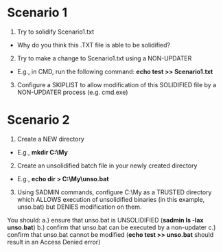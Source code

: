 
# Scenario 1

1. Try to solidify Scenario1.txt
* Why do you think this .TXT file is able to be solidified?

2. Try to make a change to Scenario1.txt using a NON-UPDATER
* E.g., in CMD, run the following command: **echo test >> Scenario1.txt**

3. Configure a SKIPLIST to allow modification of this SOLIDIFIED file by a NON-UPDATER process (e.g. cmd.exe)


# Scenario 2

1. Create a NEW directory
* E.g., **mkdir C:\My**

2. Create an unsolidified batch file in your newly created directory
* E.g., **echo dir > C:\My\unso.bat**

3. Using SADMIN commands, configure C:\My as a TRUSTED directory which ALLOWS execution of unsolidified binaries (in this example, unso.bat) but DENIES modification on them.

You should:
a.) ensure that unso.bat is UNSOLIDIFIED (**sadmin ls -lax unso.bat**)
b.) confirm that unso.bat can be executed by a non-updater
c.) confirm that unso.bat cannot be modified (**echo test >> unso.bat** should result in an Access Denied error)
